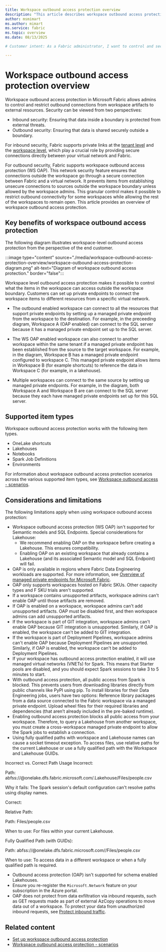 ```yaml
---
title: Workspace outbound access protection overview
description: "This article describes workspace outbound access protection in Microsoft Fabric."
author: msmimart
ms.author: mimart
ms.service: fabric
ms.topic: overview
ms.date: 08/13/2025

# Customer intent: As a Fabric administrator, I want to control and secure outbound connections from workspace artifacts so that I can protect organizational data and ensure compliance with security policies.

---
```


# Workspace outbound access protection overview

Workspace outbound access protection in Microsoft Fabric allows admins to control and restrict outbound connections from workspace artifacts to external resources. Security can be viewed from two perspectives:

* Inbound security: Ensuring that data inside a boundary is protected from external threats.
* Outbound security: Ensuring that data is shared securely outside a boundary.

For inbound security, Fabric supports private links at the [tenant level](security-private-links-overview.md) and the [workspace level](security-workspace-level-private-links-overview.md), which play a crucial role by providing secure connections directly between your virtual network and Fabric.

For outbound security, Fabric supports workspace outbound access protection (WS OAP). This network security feature ensures that connections outside the workspace go through a secure connection between Fabric and a virtual network. It prevents items from establishing unsecure connections to sources outside the workspace boundary unless allowed by the workspace admins. This granular control makes it possible to restrict outbound connectivity for some workspaces while allowing the rest of the workspaces to remain open. This article provides an overview of workspace outbound access protection. 

## Key benefits of workspace outbound access protection

The following diagram illustrates workspace-level outbound access protection from the perspective of the end customer.

:::image type="content" source="./media/workspace-outbound-access-protection-overview/workspace-outbound-access-protection-diagram.png" alt-text="Diagram of workspace outbound access protection." border="false":::

Workspace level outbound access protection makes it possible to control what the items in the workspace can access outside the workspace boundary. Customers can set up private endpoints to connect the workspace items to different resources from a specific virtual network.

* The outbound enabled workspace can connect to all the resources that support private endpoints by setting up a managed private endpoint from the workspace to the destination. For example, in the preceeding diagram, Workspace A (OAP enabled) can connect to the SQL server because it has a managed private endpoint set up to the SQL server.

* The WS OAP enabled workspace can also connect to another workspace within the same tenant if a managed private endpoint has been established from the source to the target workspace. For example, in the diagram, Workspace B has a managed private endpoint configured to workspace C. This managed private endpoint allows items in Workspace B (for example shortcuts) to reference the data in Workspace C (for example, in a lakehouse).

* Multiple workspaces can connect to the same source by setting up managed private endpoints. For example, in the diagram, both Workspace A and Workspace B are can connect to the SQL server because they each have managed private endpoints set up for this SQL server.

## Supported item types

Workspace outbound access protection works with the following item types.

* OneLake shortcuts
* Lakehouses
* Notebooks
* Spark Job Definitions
* Environments

For information about workspace outbound access protection scenarios across the various supported item types, see [Workspace outbound access - scenarios](./workspace-outbound-access-protection-scenarios.md).

## Considerations and limitations


The following limitations apply when using workspace outbound access protection:

* Workspace outbound access protection (WS OAP) isn't supported for Semantic models and SQL Endpoints. Special considerations for Lakehouse:
   * We recommend enabling OAP on the workspace before creating a Lakehouse. This ensures compatibility.
   * Enabling OAP on an existing workspace that already contains a Lakehouse (and its associated Semantic model and SQL Endpoint) will fail.
* OAP is only available in regions where Fabric Data Engineering workloads are supported. For more information, see [Overview of managed private endpoints for Microsoft Fabric](security-managed-private-endpoints-overview.md#limitations-and-considerations).
* OAP only supports workspaces hosted on Fabric SKUs. Other capacity types and F SKU trials aren't supported.
* If a workspace contains unsupported artifacts, workspace admins can't enable OAP until those artifacts are removed.
* If OAP is enabled on a workspace, workspace admins can't add unsupported artifacts. OAP must be disabled first, and then workspace admins can add unsupported artifacts.
* If the workspace is part of GIT integration, workspace admins can't enable OAP because GIT integration is unsupported. Similarly, if OAP is enabled, the workspace can't be added to GIT integration.
* If the workspace is part of Deployment Pipelines, workspace admins can't enable OAP because Deployment Pipelines are unsupported. Similarly, if OAP is enabled, the workspace can't be added to Deployment Pipelines.
* If your workspace has outbound access protection enabled, it will use managed virtual networks (VNETs) for Spark. This means that Starter pools are disabled, and you should expect Spark sessions to take 3 to 5 minutes to start.
* With outbound access protection, all public access from Spark is blocked. This prevents users from downloading libraries directly from public channels like PyPI using pip.
To install libraries for their Data Engineering jobs, users have two options:
Reference library packages from a data source connected to the Fabric workspace via a managed private endpoint.
Upload wheel files for their required libraries and dependencies (that aren’t already included in the pre-baked runtime).
* Enabling outbound access protection blocks all public access from your workspace. Therefore, to query a Lakehouse from another workspace, you must create a cross-workspace managed private endpoint to allow the Spark jobs to establish a connection.
* Using fully qualified paths with workspace and Lakehouse names can cause a socket timeout exception. To access files, use relative paths for the current Lakehouse or use a fully qualified path with the Workspace and Lakehouse GUIDs.

Incorrect vs. Correct Path Usage
Incorrect:

Path: abfss://<YourWorkspace>@onelake.dfs.fabric.microsoft.com/<YourLakehouse>.Lakehouse/Files/people.csv

Why it fails: The Spark session's default configuration can't resolve paths using display names.

Correct:

Relative Path:

Path: Files/people.csv

When to use: For files within your current Lakehouse.

Fully Qualified Path (with GUIDs):

Path: abfss://<YourWorkspaceID>@onelake.dfs.fabric.microsoft.com/<YourLakehouseID>/Files/people.csv

When to use: To access data in a different workspace or when a fully qualified path is required.
* Outbound access protection (OAP) isn't supported for schema enabled Lakehouses.
* Ensure you re-register the `Microsoft.Network` feature on your subscription in the Azure portal.
* OAP does not protect from data exfiltration via inbound requests, such as GET requests made as part of external AzCopy operations to move data out of a workspace.  To protect your data from unauthorized inbound requests, see [Protect inbound traffic](protect-inbound-traffic.md).


## Related content

- [Set up workspace outbound access protection](./workspace-outbound-access-protection-set-up.md)
- [Workspace outbound access protection - scenarios](./workspace-outbound-access-protection-scenarios.md)
